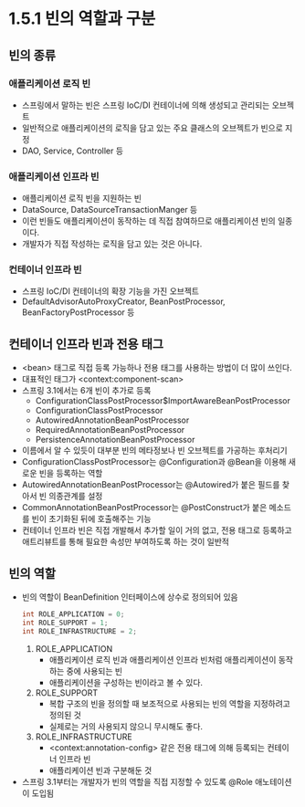 # 1.5.1 빈의 역할과 구분
## 빈의 종류
### 애플리케이션 로직 빈
- 스프링에서 말하는 빈은 스프링 IoC/DI 컨테이너에 의해 생성되고 관리되는 오브젝트
- 일반적으로 애플리케이션의 로직을 담고 있는 주요 클래스의 오브젝트가 빈으로 지정
- DAO, Service, Controller 등

### 애플리케이션 인프라 빈
- 애플리케이션 로직 빈을 지원하는 빈
- DataSource, DataSourceTransactionManger 등
- 이런 빈들도 애플리케이션이 동작하는 데 직접 참여하므로 애플리케이션 빈의 일종이다.
- 개발자가 직접 작성하는 로직을 담고 있는 것은 아니다.

### 컨테이너 인프라 빈
- 스프링 IoC/DI 컨테이너의 확장 기능을 가진 오브젝트
- DefaultAdvisorAutoProxyCreator, BeanPostProcessor, BeanFactoryPostProcessor 등

## 컨테이너 인프라 빈과 전용 태그
- \<bean> 태그로 직접 등록 가능하나 전용 태그를 사용하는 방법이 더 많이 쓰인다.
- 대표적인 태그가 \<context:component-scan>
- 스프링 3.1에서는 6개 빈이 추가로 등록
  + ConfigurationClassPostProcessor$ImportAwareBeanPostProcessor
  + ConfigurationClassPostProcessor
  + AutowiredAnnotationBeanPostProcessor
  + RequiredAnnotationBeanPostProcessor
  + PersistenceAnnotationBeanPostProcessor
- 이름에서 알 수 있듯이 대부분 빈의 메타정보나 빈 오브젝트를 가공하는 후처리기
- ConfigurationClassPostProcessor는 @Configuration과 @Bean을 이용해 새로운 빈을 등록하는 역할
- AutowiredAnnotationBeanPostProcessor는 @Autowired가 붙은 필드를 찾아서 빈 의종관계를 설정
- CommonAnnotationBeanPostProcessor는 @PostConstruct가 붙은 메소드를 빈이 초기화된 뒤에 호출해주는 기능
- 컨테이너 인프라 빈은 직접 개발해서 추가할 일이 거의 없고, 전용 태그로 등록하고 애트리뷰트를 통해 필요한 속성만 부여하도록 하는 것이 일반적

## 빈의 역할
- 빈의 역할이 BeanDefinition 인터페이스에 상수로 정의되어 있음
  ```java
  int ROLE_APPLICATION = 0;
  int ROLE_SUPPORT = 1;
  int ROLE_INFRASTRUCTURE = 2;
  ```
  1. ROLE_APPLICATION
     + 애플리케이션 로직 빈과 애플리케이션 인프라 빈처럼 애플리케이션이 동작하는 중에 사용되는 빈
     + 애플리케이션을 구성하는 빈이라고 볼 수 있다.
  2. ROLE_SUPPORT
     + 복합 구조의 빈을 정의할 때 보조적으로 사용되는 빈의 역할을 지정하려고 정의된 것
     + 실제로는 거의 사용되지 않으니 무시해도 좋다.
  3. ROLE_INFRASTRUCTURE
     + \<context:annotation-config> 같은 전용 태그에 의해 등록되는 컨테이너 인프라 빈
     + 애플리케이션 빈과 구분해둔 것
- 스프링 3.1부터는 개발자가 빈의 역할을 직접 지정할 수 있도록 @Role 애노테이션이 도입됨